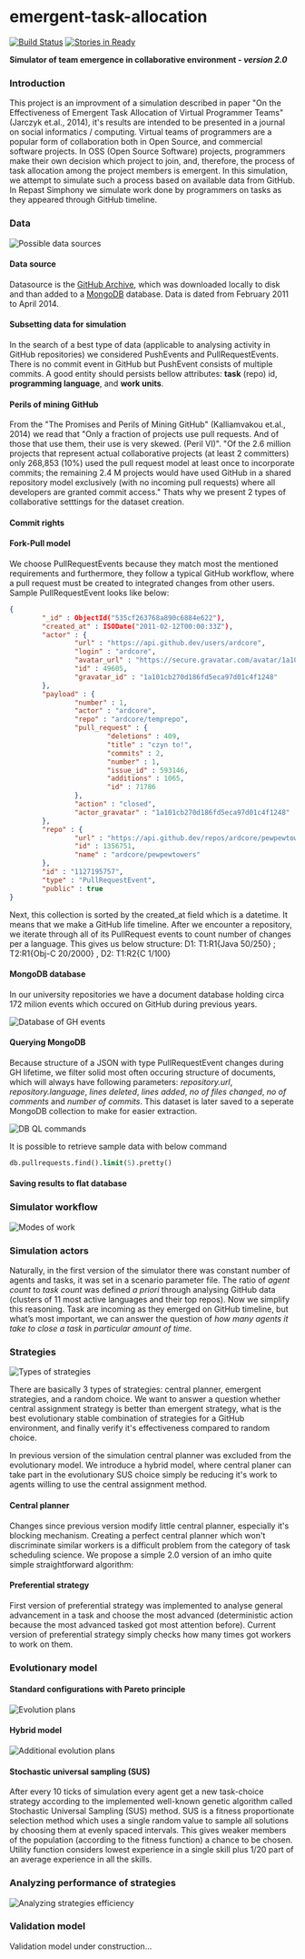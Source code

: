 emergent-task-allocation
========================

[![Build Status](https://drone.io/github.com/wikiteams/emergent-task-allocation/status.png)](https://drone.io/github.com/wikiteams/emergent-task-allocation/latest) [![Stories in Ready](https://badge.waffle.io/wikiteams/emergent-task-allocation.png?label=ready&title=Ready)](https://waffle.io/wikiteams/emergent-task-allocation)

**Simulator of team emergence in collaborative environment - _version 2.0_**

### Introduction

This project is an improvment of a simulation described in paper "On the Effectiveness of Emergent Task Allocation of
Virtual Programmer Teams" (Jarczyk et.al., 2014), it's results are intended to be presented in a journal on social informatics / computing. Virtual teams of programmers are a popular form of collaboration both in Open Source, and commercial software projects. In OSS (Open Source Software) projects, programmers make their own decision which project to join, and, therefore, the process of task allocation among the project members is emergent. In this simulation, we attempt to simulate such a process based on available data from GitHub. In Repast Simphony we simulate work done by programmers on tasks as they appeared through GitHub timeline.

### Data

![Possible data sources](https://dl.dropboxusercontent.com/u/103068909/data-sources.png "Possible data sources")

#### Data source

Datasource is the [GitHub Archive](https://www.githubarchive.org), which was downloaded locally to disk and than added to a [MongoDB](http://www.mongodb.org) database. Data is dated from February 2011 to April 2014. 

#### Subsetting data for simulation

In the search of a best type of data (applicable to analysing activity in GitHub repositories) we considered PushEvents and PullRequestEvents. There is no commit event in GitHub but PushEvent consists of multiple commits. A good entity should persists bellow attributes: **task** (repo) id, **programming language**, and **work units**. 

#### Perils of mining GitHub

From the "The Promises and Perils of Mining GitHub" (Kalliamvakou et.al., 2014) we read that "Only a fraction of projects use pull requests. And of those that use them, their use is very skewed. (Peril VI)". "Of the 2.6 million projects that represent actual collaborative projects (at least 2 committers) only 268,853 (10%) used the pull request model at least once to incorporate commits; the remaining 2.4 M projects would have used GitHub in a shared repository model exclusively (with no incoming pull requests) where all developers are granted commit access." Thats why we present 2 types of collaborative setttings for the dataset creation.

#### Commit rights

#### Fork-Pull model

We choose PullRequestEvents because they match most the mentioned requirements and furthermore, they follow a typical GitHub workflow, where a pull request must be created to integrated changes from other users. Sample PullRequestEvent looks like below:

```JSON
{
        "_id" : ObjectId("535cf263768a890c6884e622"),
        "created_at" : ISODate("2011-02-12T00:00:33Z"),
        "actor" : {
                "url" : "https://api.github.dev/users/ardcore",
                "login" : "ardcore",
                "avatar_url" : "https://secure.gravatar.com/avatar/1a101cb270d186fd5eca97d01c4f1248?d=http://github.dev%2Fimages%2Fgravatars%2Fgravatar-user-420.png",
                "id" : 49605,
                "gravatar_id" : "1a101cb270d186fd5eca97d01c4f1248"
        },
        "payload" : {
                "number" : 1,
                "actor" : "ardcore",
                "repo" : "ardcore/temprepo",
                "pull_request" : {
                        "deletions" : 409,
                        "title" : "czyn to!",
                        "commits" : 2,
                        "number" : 1,
                        "issue_id" : 593146,
                        "additions" : 1065,
                        "id" : 71786
                },
                "action" : "closed",
                "actor_gravatar" : "1a101cb270d186fd5eca97d01c4f1248"
        },
        "repo" : {
                "url" : "https://api.github.dev/repos/ardcore/pewpewtowers",
                "id" : 1356751,
                "name" : "ardcore/pewpewtowers"
        },
        "id" : "1127195757",
        "type" : "PullRequestEvent",
        "public" : true
}
```

Next, this collection is sorted by the created_at field which is a datetime. It means that we make a GitHub life timeline. After we encounter a repository, we iterate through all of its PullRequest events to count number of changes per a language. This gives us below structure: D1: T1:R1{Java 50/250} ; T2:R1{Obj-C 20/2000} , D2: T1:R2{C 1/100}

#### MongoDB database

In our university repositories we have a document database holding circa 172 milion events which occured on GitHub during previous years.

![Database of GH events](https://dl.dropboxusercontent.com/u/103068909/github_events_db.png "Database of GH events")

#### Querying MongoDB

Because structure of a JSON with type PullRequestEvent changes during GH lifetime, we filter solid most often occuring structure of documents, which will always have following parameters: *repository.url*, *repository.language*, *lines deleted*, *lines added*, *no of files changed*, *no of comments* and *number of commits*. This dataset is later saved to a seperate MongoDB collection to make for easier extraction.

![DB QL commands](https://dl.dropboxusercontent.com/u/103068909/komendy_dbql.png "DB QL commands")

It is possible to retrieve sample data with below command

```sql
db.pullrequests.find().limit(5).pretty()
```

#### Saving results to flat database

### Simulator workflow

![Modes of work](https://dl.dropboxusercontent.com/u/103068909/modele-symulator.png "Modes of work")

### Simulation actors

Naturally, in the first version of the simulator there was  constant number of agents and tasks, it was set in a scenario parameter file. The ratio of *agent count* to *task count* was defined *a priori* through analysing GitHub data (clusters of 11 most active languages and their top repos). Now we simplify this reasoning. Task are incoming as they emerged on GitHub timeline, but what’s most important, we can answer the question of *how many agents it take to close a task* in *particular amount of time*.

### Strategies

![Types of strategies](https://dl.dropboxusercontent.com/u/103068909/types-of-strategies.png "Types of strategies")

There are basically 3 types of strategies: central planner, emergent strategies, and a random choice. We want to answer a question whether central assignment strategy is better than emergent strategy, what is the best evolutionary stable combination of strategies for a GitHub environment, and finally verify it's effectiveness compared to random choice.

In previous version of the simulation central planner was excluded from the evolutionary model. We introduce a hybrid model, where central planer can take part in the evolutionary SUS choice simply be reducing it's work to agents willing to use the central assignment method.

#### Central planner

Changes since previous version modify little central planner, especially it's blocking mechanism. Creating a perfect central planner which won't discriminate similar workers is a difficult problem from the category of task scheduling science. We propose a simple 2.0 version of an imho quite simple straightforward algorithm:

#### Preferential strategy

First version of preferential strategy was implemented to analyse general advancement in a task and choose the most advanced (deterministic action because the most advanced tasked got most attention before). Current version of preferential strategy simply checks how many times got workers to work on them.

### Evolutionary model

#### Standard configurations with Pareto principle

![Evolution plans](https://dl.dropboxusercontent.com/u/103068909/evolution-plans-sus.png "Evolution plans")

#### Hybrid model

![Additional evolution plans](https://dl.dropboxusercontent.com/u/103068909/evolution-plans-sus-h.png "Additional evolution plans")

#### Stochastic universal sampling (SUS)

After every 10 ticks of simulation every agent get a new task-choice strategy according to the implemented well-known
genetic algorithm called Stochastic Universal Sampling (SUS) method. SUS is a fitness proportionate selection method which uses a single random value to sample all solutions by choosing them at evenly spaced intervals. This gives weaker members of the population (according to the fitness function) a chance to be chosen.
Utility function considers lowest experience in a single skill plus 1/20 part of an average experience in all the skills.

### Analyzing performance of strategies

![Analyzing strategies efficiency](https://dl.dropboxusercontent.com/u/103068909/workflow-of-analysing-strategies.jpg "Workflow of str.an.")

### Validation model

Validation model under construction...

